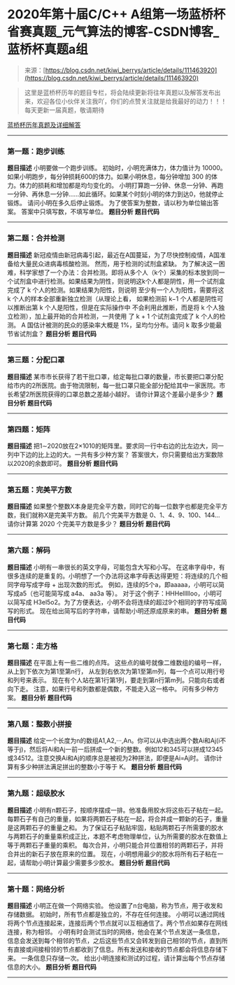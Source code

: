 <!--yml
category: 蓝桥杯
date: 2022-04-26 11:23:44
-->

# 2020年第十届C/C++ A组第一场蓝桥杯省赛真题_元气算法的博客-CSDN博客_蓝桥杯真题a组

> 来源：[https://blog.csdn.net/kiwi_berrys/article/details/111463920](https://blog.csdn.net/kiwi_berrys/article/details/111463920)

> 这里是蓝桥杯历年的题目专栏，将会陆续更新将往年真题以及解答发布出来，欢迎各位小伙伴关注我吖，你们的点赞关注就是给我最好的动力！！！
> <font>每天更新一届真题，敬请期待</font>

[蓝桥杯历年真题及详细解答](https://blog.csdn.net/kiwi_berrys/article/details/111186204)

* * *

### 第一题：跑步训练

**题目描述**
小明要做一个跑步训练。 初始时，小明充满体力，体力值计为 10000。如果小明跑步，每分钟损耗600的体力。如果小明休息，每分钟增加 300 的体力。体力的损耗和增加都是均匀变化的。
小明打算跑一分钟、休息一分钟、再跑一分钟、再休息一分钟……如此循环。如果某个时刻小明的体力到达0，他就停止锻炼。 请问小明在多久后停止锻炼。
为了使答案为整数，请以秒为单位输出答案。 答案中只填写数，不填写单位。
**题目分析**
**题目代码**

* * *

### 第二题：合并检测

**题目描述**
新冠疫情由新冠病毒引起，最近在A国蔓延，为了尽快控制疫情，A国准备给大量民众进病毒核酸检测。
然而，用于检测的试剂盒紧缺。 为了解决这一困难，科学家想了一个办法：合并检测。即将从多个人（k个）采集的标本放到同一个试剂盒中进行检测。如果结果为阴性，则说明这k个人都是阴性，用一个试剂盒完成了 k 个人的检测。如果结果为阳性，则说明 至少有一个人为阳性，需要将这 k 个人的样本全部重新独立检测（从理论上看， 如果检测前 k−1 个人都是阴性可以推断出第 k 个人是阳性，但是在实际操作中 不会利用此推断，而是将 k 个人独立检测），加上最开始的合并检测，一共使用 了 k + 1 个试剂盒完成了 k 个人的检测。 A 国估计被测的民众的感染率大概是 1%，呈均匀分布。请问 k 取多少能最节省试剂盒？
**题目分析**
**题目代码**

* * *

### 第三题：分配口罩

**题目描述**
某市市长获得了若干批口罩，给定每批口罩的数量，市长要把口罩分配给市内的2所医院。由于物流限制，每一批口罩只能全部分配给其中一家医院。市长希望2所医院获得的口罩总数之差越小越好。 请你计算这个差最小是多少？
**题目分析**
**题目代码**

* * *

### 第四题：矩阵

**题目描述**
把1∼2020放在2×1010的矩阵里。要求同一行中右边的比左边大，同一列中下边的比上边的大。一共有多少种方案？
答案很大，你只需要给出方案数除以2020的余数即可。
**题目分析**
**题目代码**

* * *

### 第五题：完美平方数

**题目描述**
如果整个整数X本身是完全平方数，同时它的每一位数字也都是完全平方数，我们就称X是完美平方数。 前几个完美平方数是 0、1、4、9、100、144…
请你计算第 2020 个完美平方数是多少？
**题目分析**
**题目代码**

* * *

### 第六题：解码

**题目描述**
小明有一串很长的英文字母，可能包含大写和小写。
在这串字母中，有很多连续的是重复的。小明想了一个办法将这串字母表达得更短：将连续的几个相同字母写成字母 + 出现次数的形式。 例如，连续的5个a，即aaaaa，小明可以简写成a5（也可能简写成 a4a、 aa3a 等）。
对于这个例子：HHHellllloo，小明可以简写成 H3el5o2。为了方便表达，小明不会将连续的超过9个相同的字符写成简写的形式。
现在给出简写后的字符串，请帮助小明还原成原来的串。
**题目分析**
**题目代码**

* * *

### 第七题：走方格

**题目描述**
在平面上有一些二维的点阵。
这些点的编号就像二维数组的编号一样，从上到下依次为第1至第n行， 从左到右依次为第1至第m列，每一个点可以用行号和列号来表示。 现在有个人站在第1行第1列，要走到第n行第m列。只能向右或者向下走。
注意，如果行号和列数都是偶数，不能走入这一格中。
问有多少种方案。
**题目分析**
**题目代码**

* * *

### 第八题：整数小拼接

**题目描述**
给定一个长度为n的数组A1,A2,···,An。你可以从中选出两个数Ai和Aj(i不等于j)，然后将Ai和Aj一前一后拼成一个新的整数。例如12和345可以拼成12345或34512。注意交换Ai和Aj的顺序总是被视为2种拼法，即便是Ai=Aj时。
请你计算有多少种拼法满足拼出的整数小于等于 K。
**题目分析**
**题目代码**

* * *

### 第九题：超级胶水

**题目描述**
小明有n颗石子，按顺序摆成一排。他准备用胶水将这些石子粘在一起。每颗石子有自己的重量，如果将两颗石子粘在一起，将合并成一颗新的石子，重量是这两颗石子的重量之和。
为了保证石子粘贴牢固，粘贴两颗石子所需要的胶水与两颗石子的重量乘积成正比，本题不考虑物理单位，认为所需要的胶水在数值上等于两颗石子重量的乘积。
每次合并，小明只能合并位置相邻的两颗石子，并将合并出的新石子放在原来的位置。
现在，小明想用最少的胶水将所有石子粘在一起，请帮助小明计算最少需要多少胶水。
**题目分析**
**题目代码**

* * *

### 第十题：网络分析

**题目描述**
小明正在做一个网络实验。
他设置了n台电脑，称为节点，用于收发和存储数据。
初始时，所有节点都是独立的，不存在任何连接。
小明可以通过网线将两个节点连接起来，连接后两个节点就可以互相通信了。两个节点如果存在网线连接，称为相邻。
小明有时会测试当时的网络，他会在某个节点发送一条信息，信息会发送到每个相邻的节点，之后这些节点又会转发到自己相邻的节点，直到所有直接或间接相邻的节点都收到了信息。所有发送和接收的节点都会将信息存储下来。 一条信息只存储一次。
给出小明连接和测试的过程，请计算出每个节点存储信息的大小。
**题目分析**
**题目代码**

* * *